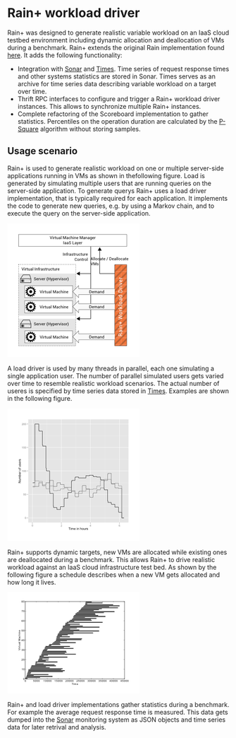 Rain+ workload driver
=====================

Rain+ was designed to generate realistic variable workload on an IaaS cloud testbed environment including dynamic allocation and deallocation of VMs during a benchmark. Rain+ extends the original Rain implementation found [here](https://github.com/yungsters/rain-workload-toolkit). It adds the following functionality: 

* Integration with [Sonar](https://github.com/jacksonicson/sonar) and [Times](https://github.com/jacksonicson/times). Time series of request response times and other systems statistics are stored in Sonar. Times serves as an archive for time series data describing variable workload on a target over time. 
* Thrift RPC interfaces to configure and trigger a Rain+ workload driver instances. This allows to synchronize multiple Rain+ instances. 
* Complete refactoring of the Scoreboard implementation to gather statistics. Percentiles on the operation duration are calculated by the [P-Square](https://github.com/jacksonicson/psquared) algorithm without storing samples. 


## Usage scenario

Rain+ is used to generate realistic workload on one or multiple server-side applications running in VMs as shown in thefollowing figure. Load is generated by simulating multiple users that are running queries on the server-side application. To generate querys Rain+ uses a load driver implementation, that is typically required for each application. It implements the code to generate new queries, e.g. by using a Markov chain, and to execute the query on the server-side application. 

![Rain+ architecture](pics/scenario.png "Rain+ architecture")

A load driver is used by many threads in parallel, each one simulating a single application user. The number of parallel simulated users gets varied over time to resemble realistic workload scenarios. The actual number of useres is specified by time series data stored in [Times](https://github.com/jacksonicson/times). Examples are shown in the following figure. 

![Rain+ architecture](pics/users.png "Rain+ user demand")

Rain+ supports dynamic targets, new VMs are allocated while existing ones are deallocated during a benchmark. This allows Rain+ to drive realistic workload against an IaaS cloud infrastructure test bed. As shown by the following figure a schedule describes when a new VM gets allocated and how long it lives. 

![Rain+ schedule](pics/schedule.png "Rain+ VM allocationg and deallocation schedule")

Rain+ and load driver implementations gather statistics during a benchmark. For example the average request response time is measured. This data gets dumped into the [Sonar](https://github.com/jacksonicson/sonar) monitoring system as JSON objects and time series data for later retrival and analysis.




